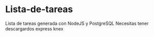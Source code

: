# Lista-de-tareas
Lista de tareas generada con NodeJS y PostgreSQL
Necesitas tener descargardos
express
knex

